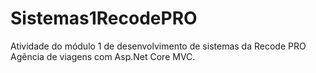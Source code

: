 # Sistemas1RecodePRO
 Atividade do módulo 1 de desenvolvimento de sistemas da Recode PRO
 <br/>
 Agência de viagens com Asp.Net Core MVC.
